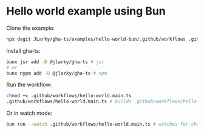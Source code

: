 # Hello world example using Bun

Clone the example:

```bash
npx degit JLarky/gha-ts/examples/hello-world-bun/.github/workflows .github/workflows
```

Install gha-ts:

```bash
bunx jsr add -D @jlarky/gha-ts # jsr
# or
bunx nypm add -D @jlarky/gha-ts # npm
```

Run the workflow:

```bash
chmod +x .github/workflows/hello-world.main.ts
.github/workflows/hello-world.main.ts # builds .github/workflows/hello-world.generated.yml
```

Or in watch mode:

```bash
bun run --watch .github/workflows/hello-world.main.ts # watches for changes and rebuilds the workflow
```
